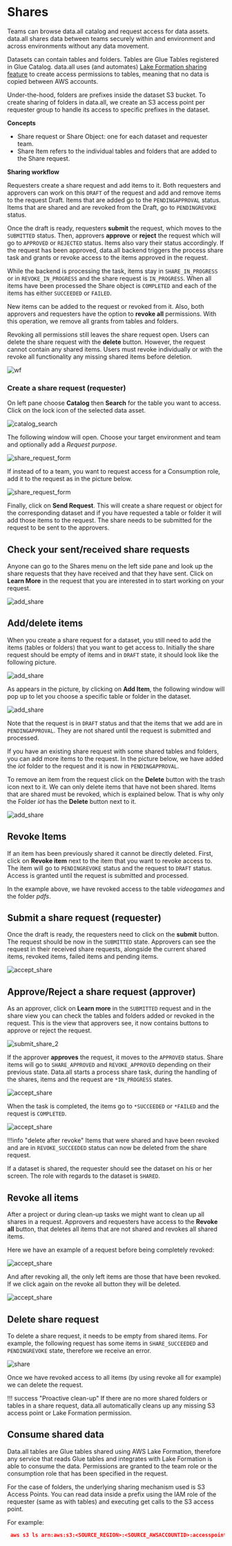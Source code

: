 # **Shares**
Teams can browse data.all catalog and request access for data assets.
data.all shares data between teams securely within and environment and across environments without any data movement.


Datasets can contain tables and folders. Tables are Glue Tables registered in Glue Catalog.
data.all uses (and automates)
<a href="https://docs.aws.amazon.com/lake-formation/latest/dg/sharing-catalog-resources.html" target="_blank">Lake Formation sharing feature</a>
to create access permissions to tables, meaning that no data is copied between  AWS accounts.

Under-the-hood, folders are prefixes inside the dataset S3 bucket. To create sharing of folders in data.all,
we create an S3 access point per requester group to handle its access to specific prefixes in the dataset.

**Concepts**

- Share request or Share Object: one for each dataset and requester team.
- Share Item refers to the individual tables and folders that are added to the Share request.

**Sharing workflow**

Requesters create a share request and add items to it. Both requesters and approvers can work on this `DRAFT` of
the request and add and remove items to the request Draft. Items that are added go to the `PENDINGAPPROVAL` status. 
Items that are shared and are revoked from the Draft, go to `PENDINGREVOKE` status.

Once the draft is ready, requesters **submit** the request, which moves to the `SUBMITTED` status. 
Then, approvers **approve** or **reject** the request which will go to `APPROVED` or `REJECTED` status. Items also vary their status accordingly.
If the request has been approved, data.all backend triggers the process share task and grants or revoke access to the items approved in the request.

While the backend is processing the task, items stay in `SHARE_IN_PROGRESS` or in `REVOKE_IN_PROGRESS` and the share request is `IN_PROGRESS`.
When all items have been processed the Share object is `COMPLETED` and each of the items has either `SUCCEEDED` or `FAILED`.

New items can be added to the request or revoked from it. Also, both approvers and requesters have the option to **revoke all** 
permissions. With this operation, we remove all grants from tables and folders.

Revoking all permissions still leaves the share request open. Users can delete the share request with the **delete** button.
However, the request cannot contain any shared items. Users must revoke individually or with the revoke all functionality any missing shared items before deletion.


![wf](pictures/shares/shares_sm.png#zoom#shadow)


### **Create a share request (requester)**

On left pane choose **Catalog** then **Search** for the table you want to access. Click on the lock icon of the selected
data asset.

![catalog_search](pictures/shares/shares_1.png#zoom#shadow)

The following window will open. Choose your target environment and team and optionally add a *Request purpose*.

![share_request_form](pictures/shares/share_2_1.png#zoom#shadow)

If instead of to a team, you want to request access for a Consumption role, add it to the request as in the picture below.

![share_request_form](pictures/shares/share_2_2.png#zoom#shadow)

Finally, click on **Send Request**. This will create a share request or object for the corresponding dataset
and if you have requested a table or folder
it will add those items to the request. The share needs to be submitted for the request to be sent to the approvers.

## **Check your sent/received share requests**
Anyone can go to the Shares menu on the left side pane and look up the share requests that they have received
and that they have sent. Click on **Learn More**
in the request that you are interested in to start working on your request. 

![add_share](pictures/shares/shares_completed_inbox.png#zoom#shadow)

## **Add/delete items**
When you create a share request for a dataset, you still need to add the items (tables or folders) that you want to
get access to. Initially the share request should be empty of items and in `DRAFT` state, it should look like the following picture.

![add_share](pictures/shares/shares_initial.png#zoom#shadow)

As appears in the picture, by clicking on **Add Item**, the following window will pop up to let you choose a specific table
or folder in the dataset.

![add_share](pictures/shares/shares_add_window.png#zoom#shadow)

Note that the request is in `DRAFT` status and that
the items that we add are in `PENDINGAPPROVAL`. They are not shared until the request is submitted and processed.

If you have an existing share request with some shared tables and folders, you can add more items
to the request. In the picture below, we have added the *iot* folder to the request and it is now in `PENDINGAPPROVAL`.

To remove an item from the request click on the **Delete** button with 
the trash icon next to it. We can only delete items that have not been shared. Items that are shared must be revoked,
which is explained below. That is why only the Folder *iot* has the **Delete** button next to it.

![add_share](pictures/shares/shares_added.png#zoom#shadow)


## **Revoke Items**
If an item has been previously shared it cannot be directly deleted. First, click on
**Revoke item** next to the item that you want to revoke access to. The item 
will go to `PENDINGREVOKE` status and the request to `DRAFT` status. Access is granted until the request is submitted and processed.

In the example above, we have revoked access to the table *videogames* and the folder *pdfs*.

## **Submit a share request (requester)**

Once the draft is ready, the requesters need to click on the **submit** button. The request should be now in the `SUBMITTED` state. 
Approvers can see the request in their received share requests, alongside the current shared items, revoked items, failed items and pending items.

![accept_share](pictures/shares/shares_submitted_inbox.png#zoom#shadow)

## **Approve/Reject a share request (approver)**

As an approver, click on **Learn more** in the `SUBMITTED` request and in the share view you can check the tables and folders added or revoked in the request.
This is the view that approvers see, it now contains buttons to approve or reject the request.

![submit_share_2](pictures/shares/shares_submitted.png#zoom#shadow)

If the approver **approves** the request, it moves to the `APPROVED` status. Share items will go to `SHARE_APPROVED` and `REVOKE_APPROVED`
depending on their previous state. Data.all starts a process share task, during the handling of the shares, items and the request
are `*IN_PROGRESS` states. 

![accept_share](pictures/shares/shares_approved.png#zoom#shadow)

When the task is completed, the items go to `*SUCCEEDED` or `*FAILED` and the request is `COMPLETED`.

![accept_share](pictures/shares/shares_completed.png#zoom#shadow)

!!!info "delete after revoke"
    Items that were shared and have been revoked and are in `REVOKE_SUCCEEDED` status
    can now be deleted from the share request.

If a dataset is shared, the requester should see the dataset on his or her screen. The role with
regards to the dataset is `SHARED`.


## **Revoke all items**
After a project or during clean-up tasks we might want to clean up all shares in a request.
Approvers and requesters have access to the **Revoke all** button, that deletes all items
that are not shared and revokes all shared items. 


Here we have an example of a request before being completely revoked:

![accept_share](pictures/shares/shares_revokeall_1.png#zoom#shadow)

And after revoking all, the only left items are those that have been revoked. 
If we click again on the revoke all button they will be deleted.

![accept_share](pictures/shares/shares_revokeall_2.png#zoom#shadow)

## **Delete share request**
To delete a share request, it needs to be empty from shared items.
For example, the following request has some items in `SHARE_SUCCEEDED` and `PENDINGREVOKE` state, therefore
we receive an error.

![share](pictures/shares/shares_delete_unauth.png#zoom#shadow)


Once we have revoked access to all items (by using revoke all for example) we can delete the request.

!!! success "Proactive clean-up"
    If there are no more shared folders or tables in a share request, data.all automatically cleans up any 
    missing S3 access point or Lake Formation permission.

## **Consume shared data**
Data.all tables are Glue tables shared using AWS Lake Formation, therefore any service that reads Glue tables and integrates
with Lake Formation is able to consume the data. Permissions are granted to the team role or the consumption role that 
has been specified in the request.

For the case of folders, the underlying sharing mechanism used is S3 Access Points. You can read data inside a prefix using 
the IAM role of the requester (same as with tables) and executing get calls to the S3 access point.

For example:
```json
 aws s3 ls arn:aws:s3:<SOURCE_REGION>:<SOURCE_AWSACCOUNTID>:accesspoint/<DATASETURI>-<REQUESTER-TEAM>/folder2/
```

[//]: # (### **Use data subscriptions**)

[//]: # (data.all helps data owners publish notification updates to all their data consumers.)

[//]: # (It also helps data consumers react to new data shared by the owners.)

[//]: # ()
[//]: # (#### Step 1: Enable subscriptions on the environment)

[//]: # ()
[//]: # (Check the <a href="environments.html">environment</a> documentation for the steps to enable subscriptions.)

[//]: # ()
[//]: # (!!!abstract "AWS SNS Topics")

[//]: # (    When subscriptions are enabled, **as a data producer you can publish a message** to the producers SNS topic.)

[//]: # (    You can also **subscribe to data consumers SNS topic** to be aware of the latest data updates from the producers.)

[//]: # ()
[//]: # (#### Step 2: Publish notification update)

[//]: # (**IMPORTANT**)

[//]: # ()
[//]: # (This feature is disabled at the moment)

